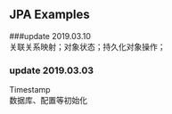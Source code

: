 JPA Examples
----------------------------
###update 2019.03.10    
关联关系映射；对象状态；持久化对象操作；       
### update 2019.03.03    
Timestamp    
数据库、配置等初始化    